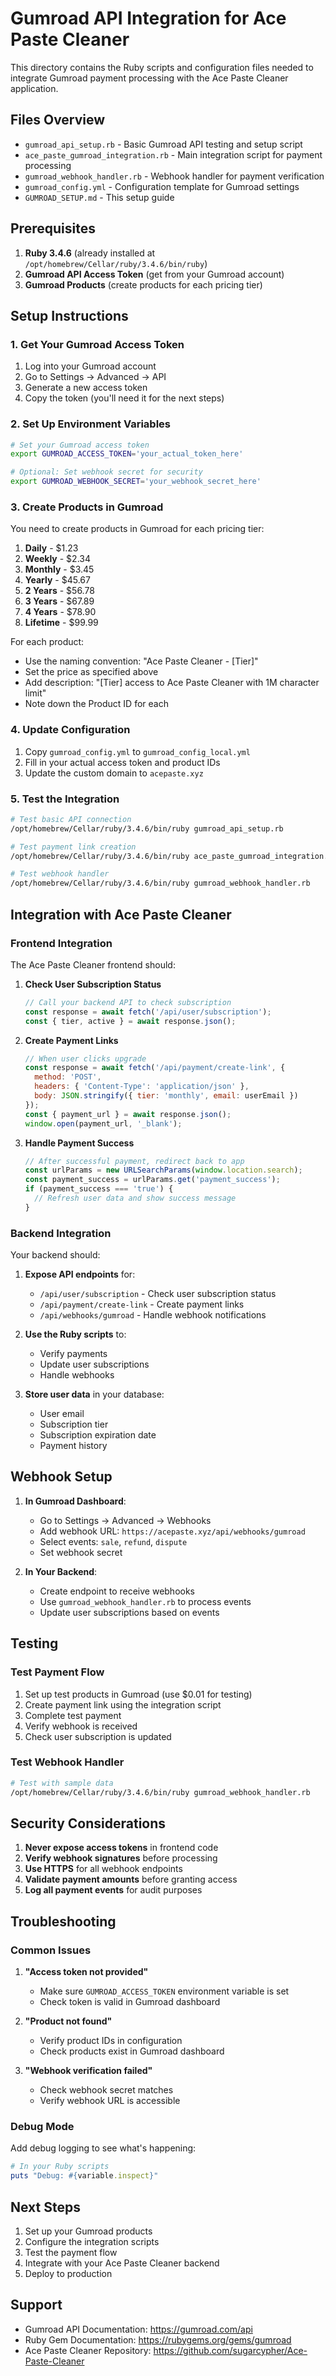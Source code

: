 # Gumroad API Integration for Ace Paste Cleaner

This directory contains the Ruby scripts and configuration files needed to integrate Gumroad payment processing with the Ace Paste Cleaner application.

## Files Overview

- `gumroad_api_setup.rb` - Basic Gumroad API testing and setup script
- `ace_paste_gumroad_integration.rb` - Main integration script for payment processing
- `gumroad_webhook_handler.rb` - Webhook handler for payment verification
- `gumroad_config.yml` - Configuration template for Gumroad settings
- `GUMROAD_SETUP.md` - This setup guide

## Prerequisites

1. **Ruby 3.4.6** (already installed at `/opt/homebrew/Cellar/ruby/3.4.6/bin/ruby`)
2. **Gumroad API Access Token** (get from your Gumroad account)
3. **Gumroad Products** (create products for each pricing tier)

## Setup Instructions

### 1. Get Your Gumroad Access Token

1. Log into your Gumroad account
2. Go to Settings → Advanced → API
3. Generate a new access token
4. Copy the token (you'll need it for the next steps)

### 2. Set Up Environment Variables

```bash
# Set your Gumroad access token
export GUMROAD_ACCESS_TOKEN='your_actual_token_here'

# Optional: Set webhook secret for security
export GUMROAD_WEBHOOK_SECRET='your_webhook_secret_here'
```

### 3. Create Products in Gumroad

You need to create products in Gumroad for each pricing tier:

1. **Daily** - $1.23
2. **Weekly** - $2.34  
3. **Monthly** - $3.45
4. **Yearly** - $45.67
5. **2 Years** - $56.78
6. **3 Years** - $67.89
7. **4 Years** - $78.90
8. **Lifetime** - $99.99

For each product:
- Use the naming convention: "Ace Paste Cleaner - [Tier]"
- Set the price as specified above
- Add description: "[Tier] access to Ace Paste Cleaner with 1M character limit"
- Note down the Product ID for each

### 4. Update Configuration

1. Copy `gumroad_config.yml` to `gumroad_config_local.yml`
2. Fill in your actual access token and product IDs
3. Update the custom domain to `acepaste.xyz`

### 5. Test the Integration

```bash
# Test basic API connection
/opt/homebrew/Cellar/ruby/3.4.6/bin/ruby gumroad_api_setup.rb

# Test payment link creation
/opt/homebrew/Cellar/ruby/3.4.6/bin/ruby ace_paste_gumroad_integration.rb

# Test webhook handler
/opt/homebrew/Cellar/ruby/3.4.6/bin/ruby gumroad_webhook_handler.rb
```

## Integration with Ace Paste Cleaner

### Frontend Integration

The Ace Paste Cleaner frontend should:

1. **Check User Subscription Status**
   ```javascript
   // Call your backend API to check subscription
   const response = await fetch('/api/user/subscription');
   const { tier, active } = await response.json();
   ```

2. **Create Payment Links**
   ```javascript
   // When user clicks upgrade
   const response = await fetch('/api/payment/create-link', {
     method: 'POST',
     headers: { 'Content-Type': 'application/json' },
     body: JSON.stringify({ tier: 'monthly', email: userEmail })
   });
   const { payment_url } = await response.json();
   window.open(payment_url, '_blank');
   ```

3. **Handle Payment Success**
   ```javascript
   // After successful payment, redirect back to app
   const urlParams = new URLSearchParams(window.location.search);
   const payment_success = urlParams.get('payment_success');
   if (payment_success === 'true') {
     // Refresh user data and show success message
   }
   ```

### Backend Integration

Your backend should:

1. **Expose API endpoints** for:
   - `/api/user/subscription` - Check user subscription status
   - `/api/payment/create-link` - Create payment links
   - `/api/webhooks/gumroad` - Handle webhook notifications

2. **Use the Ruby scripts** to:
   - Verify payments
   - Update user subscriptions
   - Handle webhooks

3. **Store user data** in your database:
   - User email
   - Subscription tier
   - Subscription expiration date
   - Payment history

## Webhook Setup

1. **In Gumroad Dashboard**:
   - Go to Settings → Advanced → Webhooks
   - Add webhook URL: `https://acepaste.xyz/api/webhooks/gumroad`
   - Select events: `sale`, `refund`, `dispute`
   - Set webhook secret

2. **In Your Backend**:
   - Create endpoint to receive webhooks
   - Use `gumroad_webhook_handler.rb` to process events
   - Update user subscriptions based on events

## Testing

### Test Payment Flow

1. Set up test products in Gumroad (use $0.01 for testing)
2. Create payment link using the integration script
3. Complete test payment
4. Verify webhook is received
5. Check user subscription is updated

### Test Webhook Handler

```bash
# Test with sample data
/opt/homebrew/Cellar/ruby/3.4.6/bin/ruby gumroad_webhook_handler.rb
```

## Security Considerations

1. **Never expose access tokens** in frontend code
2. **Verify webhook signatures** before processing
3. **Use HTTPS** for all webhook endpoints
4. **Validate payment amounts** before granting access
5. **Log all payment events** for audit purposes

## Troubleshooting

### Common Issues

1. **"Access token not provided"**
   - Make sure `GUMROAD_ACCESS_TOKEN` environment variable is set
   - Check token is valid in Gumroad dashboard

2. **"Product not found"**
   - Verify product IDs in configuration
   - Check products exist in Gumroad dashboard

3. **"Webhook verification failed"**
   - Check webhook secret matches
   - Verify webhook URL is accessible

### Debug Mode

Add debug logging to see what's happening:

```ruby
# In your Ruby scripts
puts "Debug: #{variable.inspect}"
```

## Next Steps

1. Set up your Gumroad products
2. Configure the integration scripts
3. Test the payment flow
4. Integrate with your Ace Paste Cleaner backend
5. Deploy to production

## Support

- Gumroad API Documentation: https://gumroad.com/api
- Ruby Gem Documentation: https://rubygems.org/gems/gumroad
- Ace Paste Cleaner Repository: https://github.com/sugarcypher/Ace-Paste-Cleaner
